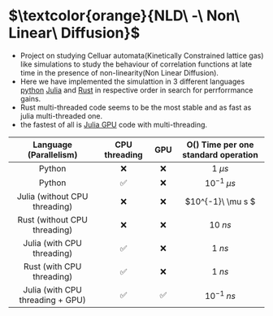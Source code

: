 # $\textcolor{orange}{NLD\ -\ Non\ Linear\ Diffusion}$ 
- Project on studying Celluar automata(Kinetically Constrained lattice gas) like simulations to study the behaviour of correlation functions at late time in the presence of non-linearity(Non Linear Diffusion).
- Here we have implemented the simulattion in 3 different languages [python](./old) [Julia](./Julia) and [Rust](./nld_rust) in respective order in search for perrforrmance gains.
- Rust multi-threaded code seems to be the most stable and as fast as julia multi-threaded one.
- the fastest of all is [Julia GPU](./Gpu) code with multi-threading.

| Language (Parallelism) | CPU threading | GPU | O() Time per one standard operation |
| :---: | :---: | :---: | :---: |
| Python | ❌ | ❌ |$1\ \mu s$ |
| Python | ✅ | ❌ | $10^{-1}\ \mu s$ |
| Julia (without CPU threading) | ❌ | ❌ | $10^{-1}\ \mu s $ |
| Rust (without CPU threading) | ❌ | ❌ | $10\ ns$ |
| Julia (with CPU threading) | ✅ | ❌ | $1\ ns$ |
| Rust (with CPU threading) | ✅ | ❌ | $1\ ns$ |
| Julia (with CPU threading + GPU) | ✅ | ✅ | $10^{-1}\ ns$ |
